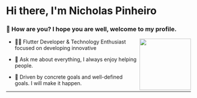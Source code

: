 <h1>Hi there, I'm Nicholas Pinheiro</h1>

<h3>🤙 How are you? I hope you are well, welcome to my profile.</h3>

<img height="140em" align="right" src="https://user-images.githubusercontent.com/59374587/153518639-7a26f075-9621-4c47-bae8-e46c957d09a7.png"/>

<p>

- 👨‍💻 Flutter Developer & Technology Enthusiast focused on developing innovative
 
- 💬 Ask me about everything, I always enjoy helping people.

- 👊 Driven by concrete goals and well-defined goals. I will make it happen.

</p>

 ---
